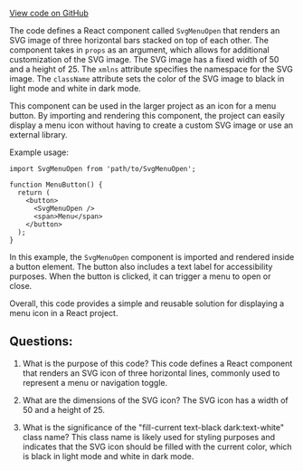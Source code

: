 [View code on GitHub](https://github.com/ergoplatform/ergoweb/components/icons/MenuOpen.js)

The code defines a React component called `SvgMenuOpen` that renders an SVG image of three horizontal bars stacked on top of each other. The component takes in `props` as an argument, which allows for additional customization of the SVG image. The SVG image has a fixed width of 50 and a height of 25. The `xmlns` attribute specifies the namespace for the SVG image. The `className` attribute sets the color of the SVG image to black in light mode and white in dark mode. 

This component can be used in the larger project as an icon for a menu button. By importing and rendering this component, the project can easily display a menu icon without having to create a custom SVG image or use an external library. 

Example usage:

```
import SvgMenuOpen from 'path/to/SvgMenuOpen';

function MenuButton() {
  return (
    <button>
      <SvgMenuOpen />
      <span>Menu</span>
    </button>
  );
}
```

In this example, the `SvgMenuOpen` component is imported and rendered inside a button element. The button also includes a text label for accessibility purposes. When the button is clicked, it can trigger a menu to open or close. 

Overall, this code provides a simple and reusable solution for displaying a menu icon in a React project.
## Questions: 
 1. What is the purpose of this code?
   This code defines a React component that renders an SVG icon of three horizontal lines, commonly used to represent a menu or navigation toggle.

2. What are the dimensions of the SVG icon?
   The SVG icon has a width of 50 and a height of 25.

3. What is the significance of the "fill-current text-black dark:text-white" class name?
   This class name is likely used for styling purposes and indicates that the SVG icon should be filled with the current color, which is black in light mode and white in dark mode.